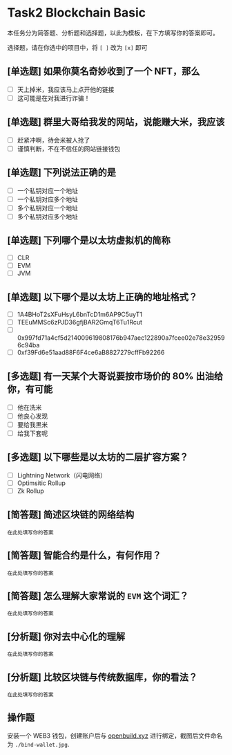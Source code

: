 # Task2 Blockchain Basic

本任务分为简答题、分析题和选择题，以此为模板，在下方填写你的答案即可。

选择题，请在你选中的项目中，将 `[ ]` 改为 `[x]` 即可

## [单选题] 如果你莫名奇妙收到了一个 NFT，那么

- [ ] 天上掉米，我应该马上点开他的链接
- [ ] 这可能是在对我进行诈骗！

## [单选题] 群里大哥给我发的网站，说能赚大米，我应该

- [ ] 赶紧冲啊，待会米被人抢了
- [ ] 谨慎判断，不在不信任的网站链接钱包

## [单选题] 下列说法正确的是

- [ ] 一个私钥对应一个地址
- [ ] 一个私钥对应多个地址
- [ ] 多个私钥对应一个地址
- [ ] 多个私钥对应多个地址

## [单选题] 下列哪个是以太坊虚拟机的简称

- [ ] CLR
- [ ] EVM
- [ ] JVM

## [单选题] 以下哪个是以太坊上正确的地址格式？

- [ ] 1A4BHoT2sXFuHsyL6bnTcD1m6AP9C5uyT1
- [ ] TEEuMMSc6zPJD36gfjBAR2GmqT6Tu1Rcut
- [ ] 0x997fd71a4cf5d214009619808176b947aec122890a7fcee02e78e329596c94ba
- [ ] 0xf39Fd6e51aad88F6F4ce6aB8827279cffFb92266

## [多选题] 有一天某个大哥说要按市场价的 80% 出油给你，有可能

- [ ] 他在洗米
- [ ] 他良心发现
- [ ] 要给我黒米
- [ ] 给我下套呢

## [多选题] 以下哪些是以太坊的二层扩容方案？

- [ ] Lightning Network（闪电网络）
- [ ] Optimsitic Rollup
- [ ] Zk Rollup

## [简答题] 简述区块链的网络结构

```
在此处填写你的答案
```

## [简答题] 智能合约是什么，有何作用？

```
在此处填写你的答案
```

## [简答题] 怎么理解大家常说的 `EVM` 这个词汇？

```
在此处填写你的答案
```

## [分析题] 你对去中心化的理解

```
在此处填写你的答案
```

## [分析题] 比较区块链与传统数据库，你的看法？

```
在此处填写你的答案
```

## 操作题

安装一个 WEB3 钱包，创建账户后与 [openbuild.xyz](https://openbuild.xyz/profile) 进行绑定，截图后文件命名为 `./bind-wallet.jpg`.
